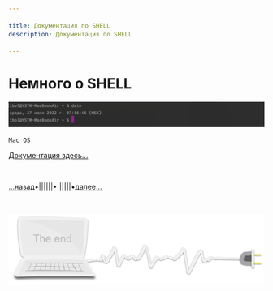 ```yaml
---

title: Документация по SHELL
description: Документация по SHELL

---
```


<div class="navi"><nav id="navi"><!-- js --></nav></div>

# Немного о  SHELL

<span id="az-object-img" class="img" onclick="imgResize()">![shell](assets/img/shell.png)</span>

	Mac OS

[Документация здесь…](https://developer.apple.com/library/archive/documentation/OpenSource/Conceptual/ShellScripting/BeforeYouBegin/BeforeYouBegin.html#//apple_ref/doc/uid/TP40004268-CH1-SW1)

<br>

[…назад](slovo-server.md)•||||||•||||||•[далее…](tako-type.md)

<br>

<span id="comp-end-img" class="img" onclick="imgResize()">![img](assets/svg/comp-end.svg)</span>

<script src="assets/js/navi.js"></script>